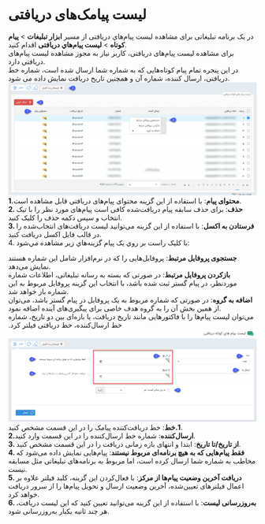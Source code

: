 #  لیست پیامک‌های دریافتی 
در یک برنامه تبلیغاتی برای مشاهده لیست پیام‌هاي دریافتی از مسير **ابزار تبليغات** > **پيام کوتاه** > **ليست پيام‌هاي دریافتی** اقدام کنيد.<br>
برای مشاهده لیست پیام‌های دریافتی، کاربر نیاز به مجوز مشاهده ليست پيام‌های دريافتي دارد.<br> 
در این پنجره تمام پیام کوتاه‌هایی که به شماره شما ارسال شده است، شماره خط دریافتی، ارسال کننده، شماره آن و همچنین تاریخ دریافت نمایش داده می شود.<br>
![لیست پیام‌های دریافتی](ListofReceivingMessages.png)
**1.محتوای پیام**: با استفاده از این گزینه محتوای پیام‌های دریافتی قابل مشاهده است.<br>
**2. حذف**: برای حذف سابقه پیام دریافت‌شده کافی است پیام‌های مورد نظر را با تیک انتخاب و سپس دکمه حذف را کلیک کنید.<br>
**3. فرستادن به اکسل**: با استفاده از اين گزينه می‌توانید لیست در‌یافت‌های انتخاب‌شده را در قالب فایل اکسل دریافت کنید.<br>
4. با کليک راست بر روي يک پيام گزينه‌هاي زير مشاهده مي‌شود:

**جستجوی پروفایل مرتبط**: پروفایل‌هایی را که در نرم‌افزار شامل این شماره هستند نمایش می‌دهد.<br>
**بازکردن پروفایل مرتبط**: در صورتی که بسته به رسانه تبلیغاتی، اطلاعات شماره موردنظر، در پیام گستر ثبت شده باشد، با انتخاب این گزینه پروفایل مربوط به این شماره باز خواهد شد.<br>
**اضافه به گروه**: در صورتی که شماره مربوط به یک پروفایل در پیام گستر باشد، می‌توان از همین بخش آن را به گروه هدف خاصی برای پیگیری‌های آینده اضافه نمود.<br>
 می‌توان لیست پیام‌ها را با فاکتورهایی مانند تاریخ دریافت، یا بازه‌ای بین دو تاریخ، شماره خط ارسال‌کننده، خط دریافتی فیلتر کرد.
![فیلتر پیام‌های دریافتی](FilterReceivingMessage.png)
**1.خط**: خط دریافت‌کننده پیامک را در این قسمت مشخص کنید.<br>
**2.ارسال‌کننده**: شماره خط ارسال‌کننده را در این قسمت وارد کنید.<br>
**3. از تاریخ/تا تاریخ**: ابتدا و انتهای بازه زمانی دریافت را در این قسمت مشخص کنید.<br>
**4. فقط پیام‌هایی که به هیچ برنامه‌ای مربوط نیستند**: پیام‌هایی نمایش داده می‌شود که مخاطب به شماره شما ارسال کرده است، اما مربوط به برنامه‌های تبلیغاتی مثل مسابقه نیست.<br>
**5. دریافت آخرین وضعیت پیام‌ها از مرکز**: با فعال‌کردن این گزینه، کلید فیلتر علاوه بر اعمال فیلترهای تعیین‌شده، آخرین وضعیت ارسال و تحویل پیام‌ها را از سرور دریافت خواهد کرد.<br>
**6. به‌روزرسانی لیست**: با استفاده از این گزینه می‌توانید تعیین کنید که این لیست دریافت، هر چند ثانیه یکبار به‌روزرسانی شود.<br>
 



